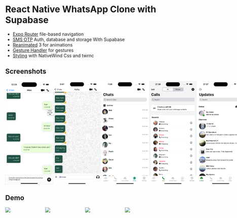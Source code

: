 # React Native WhatsApp Clone with Supabase





- [Expo Router](https://docs.expo.dev/routing/introduction/) file-based navigation
- [SMS OTP](https://clerk.com/docs/custom-flows/email-sms-otp?utm_source=sponsorship&utm_medium=github&utm_campaign=simong&utm_content=rn-whatsapp) Auth, database and storage With Supabase
- [Reanimated](https://docs.swmansion.com/react-native-reanimated/) 3 for animations
- [Gesture Handler](https://docs.swmansion.com/react-native-gesture-handler/) for gestures
- [Styling](https://github.com/jaredh159/tailwind-react-native-classnames) with NativeWind Css and twrnc

## Screenshots

<div style="display: flex; flex-direction: 'row';">
<img src="./images/1.png" width=30%>
<img src="./images/2.png" width=30%>
<img src="./images/3.png" width=30%>
<img src="./images/4.png" width=30%>
<img src="./images/5.png" width=30%>
<img src="./images/6.png" width=30%>
<img src="./images/7.png" width=30%>


</div>

## Demo

<div style="display: flex; flex-direction: 'row';">
<img src="./screenshots/calls.gif" width=40%>
<img src="./screenshots/chats.gif" width=40%>
<img src="./screenshots/contacts.gif" width=40%>
<img src="./screenshots/messages.gif" width=40%>


</div>
